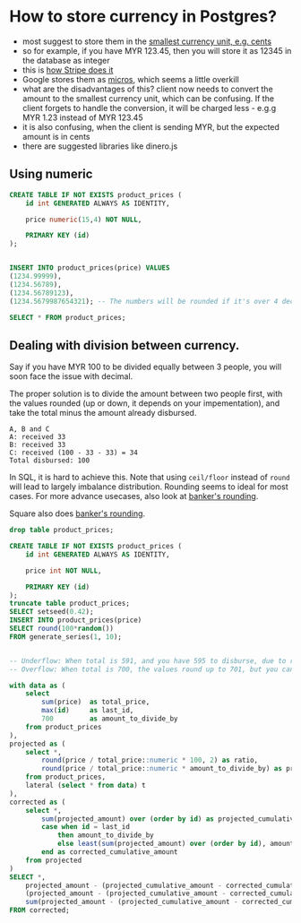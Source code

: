 # How to store currency in Postgres?


- most suggest to store them in the [smallest currency unit, e.g. cents](https://news.ycombinator.com/item?id=20575702)
- so for example, if you have MYR 123.45, then you will store it as 12345 in the database as integer
- this is [how Stripe does it](https://stripe.com/docs/api/charges/object#charge_object-amount)
- Google stores them as [micros](https://developers.google.com/standard-payments/reference/glossary#micros), which seems a little overkill
- what are the disadvantages of this? client now needs to convert the amount to the smallest currency unit, which can be confusing. If the client forgets to handle the conversion, it will be charged less - e.g.g MYR 1.23 instead of MYR 123.45
- it is also confusing, when the client is sending MYR, but the expected amount is in cents
- there are suggested libraries like dinero.js


## Using numeric

```sql
CREATE TABLE IF NOT EXISTS product_prices (
	id int GENERATED ALWAYS AS IDENTITY,

	price numeric(15,4) NOT NULL,

	PRIMARY KEY (id)
);


INSERT INTO product_prices(price) VALUES
(1234.99999),
(1234.56789),
(1234.56789123),
(1234.5679987654321); -- The numbers will be rounded if it's over 4 decimal places.

SELECT * FROM product_prices;
```

## Dealing with division between currency.


Say if you have MYR 100 to be divided equally between 3 people, you will soon face the issue with decimal.

The proper solution is to divide the amount between two people first, with the values rounded (up or down, it depends on your impementation), and take  the total minus the amount already disbursed.

```
A, B and C
A: received 33
B: received 33
C: received (100 - 33 - 33) = 34
Total disbursed: 100
```

In SQL, it is hard to achieve this. Note that using `ceil/floor` instead of `round` will lead to largely imbalance distribution. Rounding seems to ideal for most cases. For more advance usecases, also look at [banker's rounding](https://en.wikipedia.org/wiki/Rounding#Round_half_to_even).


Square also does [banker's rounding](https://squareup.com/help/us/en/article/5092-rounding#:~:text=When%20using%20standard%20rounding%2C%20you,closer%20to%20the%20actual%20amount.).


```sql
drop table product_prices;

CREATE TABLE IF NOT EXISTS product_prices (
	id int GENERATED ALWAYS AS IDENTITY,

	price int NOT NULL,

	PRIMARY KEY (id)
);
truncate table product_prices;
SELECT setseed(0.42);
INSERT INTO product_prices(price)
SELECT round(100*random())
FROM generate_series(1, 10);


-- Underflow: When total is 591, and you have 595 to disburse, due to rounding, only 593 is disbursed.
-- Overflow: When total is 700, the values round up to 701, but you can only disburse 700.

with data as (
	select
		sum(price) 	as total_price,
		max(id) 	as last_id,
		700  		as amount_to_divide_by
	from product_prices
),
projected as (
	select *,
		round(price / total_price::numeric * 100, 2) as ratio,
		round(price / total_price::numeric * amount_to_divide_by) as projected_amount
	from product_prices,
	lateral (select * from data) t
),
corrected as (
	select *,
		sum(projected_amount) over (order by id) as projected_cumulative_amount,
		case when id = last_id
			then amount_to_divide_by
			else least(sum(projected_amount) over (order by id), amount_to_divide_by)
		end as corrected_cumulative_amount
	from projected
)
SELECT *,
	projected_amount - (projected_cumulative_amount - corrected_cumulative_amount) as distributed,
	(projected_amount - (projected_cumulative_amount - corrected_cumulative_amount)) - price as gain,
	sum(projected_amount - (projected_cumulative_amount - corrected_cumulative_amount)) over (order by id) as cumulative_distributed
FROM corrected;
```
